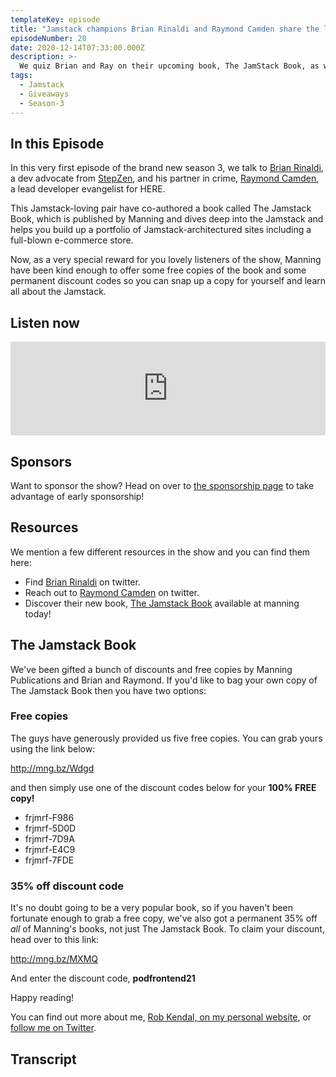 ```yaml
---
templateKey: episode
title: "Jamstack champions Brian Rinaldi and Raymond Camden share the love of the jamstack and their new book all about it"
episodeNumber: 20
date: 2020-12-14T07:33:00.000Z
description: >-
  We quiz Brian and Ray on their upcoming book, The JamStack Book, as well as share some tasty discount codes so you can join in the jamstack fun!
tags:
  - Jamstack
  - Giveaways 
  - Season-3
---
```


## In this Episode

In this very first episode of the brand new season 3, we talk to [Brian Rinaldi](https://twitter.com/remotesynth), a dev advocate from [StepZen](https://twitter.com/stepzen_dev), and his partner in crime, [Raymond Camden](https://twitter.com/raymondcamden), a lead developer evangelist for HERE. 

This Jamstack-loving pair have co-authored a book called The Jamstack Book, which is published by Manning and dives deep into the Jamstack and helps you build up a portfolio of Jamstack-architectured sites including a full-blown e-commerce store.

Now, as a very special reward for you lovely listeners of the show, Manning have been kind enough to offer some free copies of the book and some permanent discount codes so you can snap up a copy for yourself and learn all about the Jamstack. 

## Listen now

<iframe src="https://anchor.fm/the-front-end/embed/episodes/Authors-Brian-Rinaldi-and-Raymond-Camden-talk-about-their-love-of-the-Jamstack-and-their-upcoming-book-on-the-very-same-subject-erasms" height="auto" width="100%" frameborder="0" scrolling="no"></iframe>

## Sponsors

Want to sponsor the show? Head on over to [the sponsorship page](/sponsorship) to take advantage of early sponsorship!

## Resources

We mention a few different resources in the show and you can find them here:

- Find [Brian Rinaldi](https://twitter.com/remotesynth) on twitter.
- Reach out to [Raymond Camden](https://twitter.com/raymondcamden) on twitter.
- Discover their new book, [The Jamstack Book](https://www.manning.com/books/the-jamstack-book?query=The%20Jamstack%20Book) available at manning today!

## The Jamstack Book

We've been gifted a bunch of discounts and free copies by Manning Publications and Brian and Raymond. If you'd like to bag your own copy of The Jamstack Book then you have two options:

### Free copies 

The guys have generously provided us five free copies. You can grab yours using the link below:

http://mng.bz/Wdgd

and then simply use one of the discount codes below for your **100% FREE copy!**

- frjmrf-F986
- frjmrf-5D0D
- frjmrf-7D9A
- frjmrf-E4C9
- frjmrf-7FDE

### 35% off discount code

It's no doubt going to be a very popular book, so if you haven't been fortunate enough to grab a free copy, we've also got a permanent 35% off *all* of Manning's books, not just The Jamstack Book. To claim your discount, head over to this link:

http://mng.bz/MXMQ

And enter the discount code, **podfrontend21**

Happy reading!


You can find out more about me, [Rob Kendal, on my personal website](https://robkendal.co.uk), or [follow me on Twitter](https://twitter.com/kendalmintcode).

## Transcript